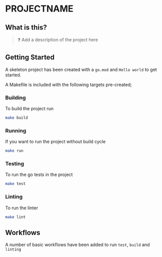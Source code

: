 # PROJECTNAME

## What is this?

> :question: Add a description of the project here

## Getting Started 

A skeleton project has been created with a `go.mod` and `Hello world` to get started. 

A Makefile is included with the following targets pre-created;

### Building

To build the project run 

```bash
make build
```

### Running

If you want to run the project without build cycle

```bash
make run
```

### Testing

To run the go tests in the project

```bash
make test
```

### Linting

To run the linter

```bash     
make lint
```

## Workflows

A number of basic workflows have been added to run `test`, `build` and `linting`


